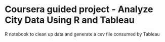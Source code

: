 # Coursera guided project - Analyze City Data Using R and Tableau
R notebook to clean up data and generate a csv file consumed by Tableau
